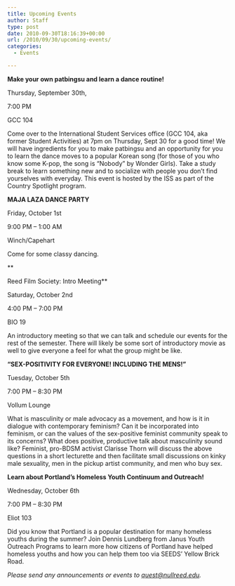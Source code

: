 ```yaml
---
title: Upcoming Events
author: Staff
type: post
date: 2010-09-30T18:16:39+00:00
url: /2010/09/30/upcoming-events/
categories:
  - Events

---
```

**Make your own patbingsu and learn a dance routine!**
  
Thursday, September 30th,
  
7:00 PM
  
GCC 104

Come over to the International Student Services office (GCC 104, aka former Student Activities) at 7pm on Thursday, Sept 30 for a good time! We will have ingredients for you to make patbingsu and an opportunity for you to learn the dance moves to a popular Korean song (for those of you who know some K-pop, the song is “Nobody” by Wonder Girls). Take a study break to learn something new and to socialize with people you don’t find yourselves with everyday. This event is hosted by the ISS as part of the Country Spotlight program.

**MAJA LAZA DANCE PARTY**
  
Friday, October 1st
  
9:00 PM &#8211; 1:00 AM
  
Winch/Capehart

Come for some classy dancing.
  
**
  
Reed Film Society: Intro Meeting**
  
Saturday, October 2nd
  
4:00 PM &#8211; 7:00 PM
  
BIO 19

An introductory meeting so that we can talk and schedule our events for the rest of the semester. There will likely be some sort of introductory movie as well to give everyone a feel for what the group might be like.

**“SEX-POSITIVITY FOR EVERYONE! INCLUDING THE MENS!”**
  
Tuesday, October 5th
  
7:00 PM &#8211; 8:30 PM
  
Vollum Lounge

What is masculinity or male advocacy as a movement, and how is it in dialogue with contemporary feminism? Can it be incorporated into feminism, or can the values of the sex-positive feminist community speak to its concerns? What does positive, productive talk about masculinity sound like? Feminist, pro-BDSM activist Clarisse Thorn will discuss the above questions in a short lecturette and then facilitate small discussions on kinky male sexuality, men in the pickup artist community, and men who buy sex.

**Learn about Portland’s Homeless Youth Continuum and Outreach!**
  
Wednesday, October 6th
  
7:00 PM &#8211; 8:30 PM
  
Eliot 103

Did you know that Portland is a popular destination for many homeless youths during the summer? Join Dennis Lundberg from Janus Youth Outreach Programs to learn more how citizens of Portland have helped homeless youths and how you can help them too via SEEDS’ Yellow Brick Road.

_Please send any announcements or events to [&#x71;&#x75;&#x65;&#x73;&#x74;&#x40;<span class="oe_displaynone">null</span>&#x72;&#x65;&#x65;&#x64;&#x2e;&#x65;&#x64;&#x75;][1]._

 [1]: mailto:&#x71;&#x75;&#x65;&#x73;&#x74;&#x40;&#x72;&#x65;&#x65;&#x64;&#x2e;&#x65;&#x64;&#x75;